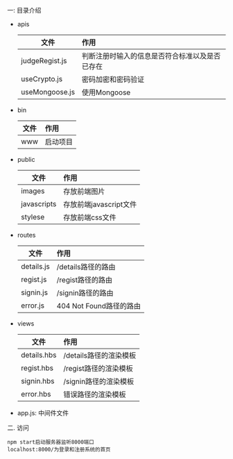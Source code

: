 一: 目录介绍
* apis

  | 文件             | 作用                      |
  | -------------- | :---------------------- |
  | judgeRegist.js | 判断注册时输入的信息是否符合标准以及是否已存在 |
  | useCrypto.js   | 密码加密和密码验证               |
  | useMongoose.js | 使用Mongoose              |

* bin

  | 文件   | 作用   |
  | ---- | :--- |
  | www  | 启动项目 |

* public

  | 文件          | 作用               |
  | ----------- | :--------------- |
  | images      | 存放前端图片           |
  | javascripts | 存放前端javascript文件 |
  | stylese     | 存放前端css文件        |

* routes

  | 文件         | 作用                 |
  | ---------- | :----------------- |
  | details.js | /details路径的路由      |
  | regist.js  | /regist路径的路由       |
  | signin.js  | /signin路径的路由       |
  | error.js   | 404 Not Found路径的路由 |

* views

  | 文件          | 作用              |
  | ----------- | :-------------- |
  | details.hbs | /details路径的渲染模板 |
  | regist.hbs  | /regist路径的渲染模板  |
  | signin.hbs  | /signin路径的渲染模板  |
  | error.hbs   | 错误路径的渲染模板       |

* app.js: 中间件文件

二. 访问
```
npm start启动服务器监听8000端口
localhost:8000/为登录和注册系统的首页
```





